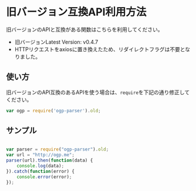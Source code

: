 # 旧バージョン互換API利用方法

旧バージョンのAPIと互換がある関数はこちらを利用してください。

* 旧バージョンLatest Version: v0.4.7
* HTTPリクエストをaxiosに置き換えたため、リダイレクトフラグは不要となりました。

## 使い方

旧バージョンのAPI互換のあるAPIを使う場合は、`require`を下記の通り修正してください。

```javascript
var ogp = require('ogp-parser').old;
```

## サンプル

```javascript

var parser = require("ogp-parser").old;
var url = "http://ogp.me";
parser(url).then(function(data) {
	console.log(data);
}).catch(function(error) {
	console.error(error);
});

```
